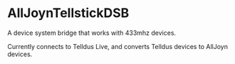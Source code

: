 # AllJoynTellstickDSB
A device system bridge that works with 433mhz devices.

Currently connects to Telldus Live, and converts Telldus devices to AllJoyn devices.
